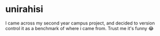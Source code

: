 # unirahisi
I came across my second year campus project, and decided to version control it as a benchmark of where i came from. Trust me it's funny :joy:
